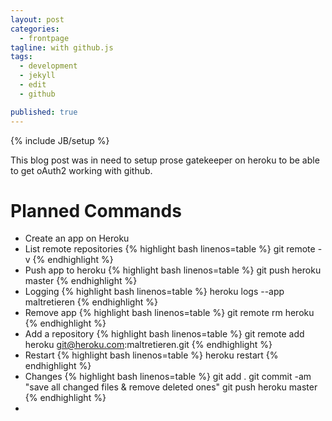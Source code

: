 ```yaml
---
layout: post
categories: 
  - frontpage
tagline: with github.js
tags: 
  - development
  - jekyll
  - edit
  - github

published: true
---
```


{% include JB/setup %}

This blog post was in need to setup prose gatekeeper on heroku to be able to get oAuth2 working
with github.

# Planned Commands

- Create an app on Heroku
- List remote repositories
{% highlight bash linenos=table %}
git remote -v
{% endhighlight %}
- Push app to heroku
{% highlight bash linenos=table %}
git push heroku master
{% endhighlight %}
- Logging
{% highlight bash linenos=table %}
heroku logs --app maltretieren
{% endhighlight %}
- Remove app
{% highlight bash linenos=table %}
git remote rm heroku
{% endhighlight %}
- Add a repository
{% highlight bash linenos=table %}
git remote add heroku git@heroku.com:maltretieren.git
{% endhighlight %}
- Restart
{% highlight bash linenos=table %}
heroku restart
{% endhighlight %}
- Changes
{% highlight bash linenos=table %}
git add .
git commit -am "save all changed files & remove deleted ones"
git push heroku master
{% endhighlight %}
-

